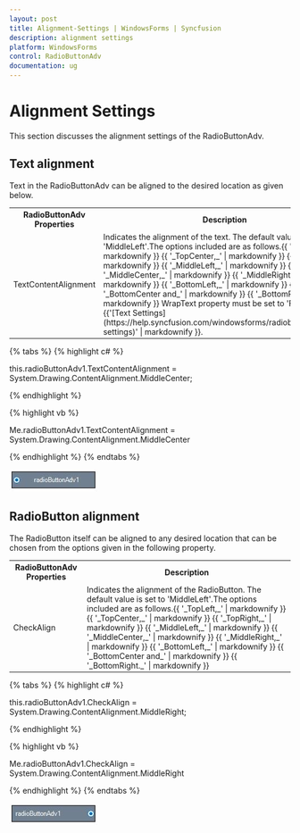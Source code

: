 ```yaml
---
layout: post
title: Alignment-Settings | WindowsForms | Syncfusion
description: alignment settings
platform: WindowsForms
control: RadioButtonAdv
documentation: ug
---
```


# Alignment Settings

This section discusses the alignment settings of the RadioButtonAdv.

## Text alignment

Text in the RadioButtonAdv can be aligned to the desired location as given below.


<table>
<tr>
<th>
RadioButtonAdv Properties</th><th>
Description</th></tr>
<tr>
<td>
TextContentAlignment</td><td>
Indicates the alignment of the text. The default value is set to 'MiddleLeft'.The options included are as follows.{{ '_TopLeft,_' | markdownify }} {{ '_TopCenter,_' | markdownify }} {{ '_TopRight,_' | markdownify }} {{ '_MiddleLeft,_' | markdownify }} {{ '_MiddleCenter,_' | markdownify }} {{ '_MiddleRight,_' | markdownify }} {{ '_BottomLeft,_' | markdownify }} {{ '_BottomCenter and_' | markdownify }} {{ '_BottomRight._' | markdownify }} WrapText property must be set to 'False'. Refer {{'[Text Settings](https://help.syncfusion.com/windowsforms/radiobuttonadv/text-settings)' | markdownify }}.</td></tr>
</table>

{% tabs %}
{% highlight c# %}

this.radioButtonAdv1.TextContentAlignment = System.Drawing.ContentAlignment.MiddleCenter;

{% endhighlight %}

{% highlight vb %}

Me.radioButtonAdv1.TextContentAlignment = System.Drawing.ContentAlignment.MiddleCenter

{% endhighlight %}
{% endtabs %}

![Windows forms RadioButtonAdv changed text alignment](Overview_images/RadioButtonAdv_textalign.jpeg) 


## RadioButton alignment

The RadioButton itself can be aligned to any desired location that can be chosen from the options given in the following property.

<table>
<tr>
<th>
RadioButtonAdv Properties</th><th>
Description</th></tr>
<tr>
<td>
CheckAlign</td><td>
Indicates the alignment of the RadioButton. The default value is set to 'MiddleLeft'.The options included are as follows.{{ '_TopLeft,_' | markdownify }} {{ '_TopCenter,_' | markdownify }} {{ '_TopRight,_' | markdownify }} {{ '_MiddleLeft,_' | markdownify }} {{ '_MiddleCenter,_' | markdownify }} {{ '_MiddleRight,_' | markdownify }} {{ '_BottomLeft,_' | markdownify }} {{ '_BottomCenter and_' | markdownify }} {{ '_BottomRight._' | markdownify }}</td></tr>
</table>

{% tabs %}
{% highlight c# %}

this.radioButtonAdv1.CheckAlign = System.Drawing.ContentAlignment.MiddleRight;

{% endhighlight %}

{% highlight vb %}

Me.radioButtonAdv1.CheckAlign = System.Drawing.ContentAlignment.MiddleRight

{% endhighlight %}
{% endtabs %}

![Windows forms RadioButtonAdv changed check aligned](Overview_images/RadioButtonAdv_checkalign.jpeg)
